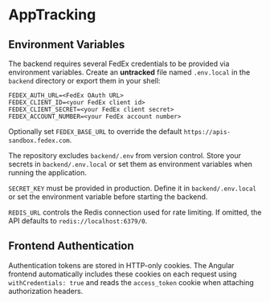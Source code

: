 # AppTracking

## Environment Variables

The backend requires several FedEx credentials to be provided via environment variables.
Create an **untracked** file named `.env.local` in the `backend` directory or export them in your shell:

```
FEDEX_AUTH_URL=<FedEx OAuth URL>
FEDEX_CLIENT_ID=<your FedEx client id>
FEDEX_CLIENT_SECRET=<your FedEx client secret>
FEDEX_ACCOUNT_NUMBER=<your FedEx account number>
```

Optionally set `FEDEX_BASE_URL` to override the default `https://apis-sandbox.fedex.com`.

The repository excludes `backend/.env` from version control. Store your secrets in `backend/.env.local` or set them as environment variables when running the application.

`SECRET_KEY` must be provided in production. Define it in `backend/.env.local` or set the environment variable before starting the backend.

`REDIS_URL` controls the Redis connection used for rate limiting. If omitted, the API defaults to `redis://localhost:6379/0`.

## Frontend Authentication

Authentication tokens are stored in HTTP-only cookies. The Angular frontend automatically includes these cookies on each request using `withCredentials: true` and reads the `access_token` cookie when attaching authorization headers.

